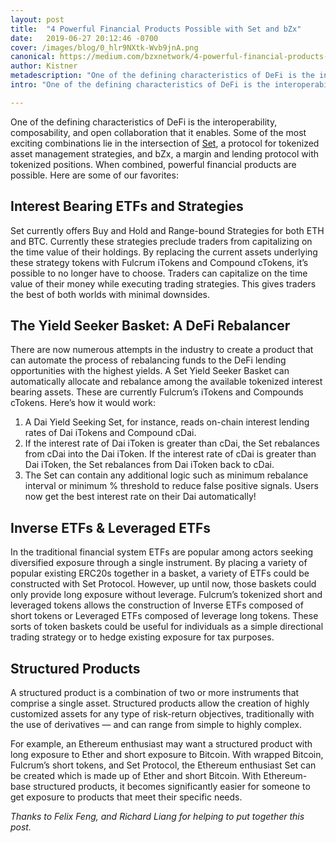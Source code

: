 ```yaml
---
layout: post
title:  "4 Powerful Financial Products Possible with Set and bZx"
date:   2019-06-27 20:12:46 -0700
cover: /images/blog/0_hlr9NXtk-Wvb9jnA.png
canonical: https://medium.com/bzxnetwork/4-powerful-financial-products-possible-with-set-and-bzx-824bc74d5b70
author: Kistner
metadescription: "One of the defining characteristics of DeFi is the interoperability, composability, and open collaboration that it enables."
intro: "One of the defining characteristics of DeFi is the interoperability, composability, and open collaboration that it enables."

---
```

One of the defining characteristics of DeFi is the interoperability, composability, and open collaboration that it enables. Some of the most exciting combinations lie in the intersection of [Set](http://tokensets.com/), a protocol for tokenized asset management strategies, and bZx, a margin and lending protocol with tokenized positions. When combined, powerful financial products are possible. Here are some of our favorites:

## Interest Bearing ETFs and Strategies

Set currently offers Buy and Hold and Range-bound Strategies for both ETH and BTC. Currently these strategies preclude traders from capitalizing on the time value of their holdings. By replacing the current assets underlying these strategy tokens with Fulcrum iTokens and Compound cTokens, it’s possible to no longer have to choose. Traders can capitalize on the time value of their money while executing trading strategies. This gives traders the best of both worlds with minimal downsides.

## The Yield Seeker Basket: A DeFi Rebalancer

There are now numerous attempts in the industry to create a product that can automate the process of rebalancing funds to the DeFi lending opportunities with the highest yields. A Set Yield Seeker Basket can automatically allocate and rebalance among the available tokenized interest bearing assets. These are currently Fulcrum’s iTokens and Compounds cTokens. Here’s how it would work:

1. A Dai Yield Seeking Set, for instance, reads on-chain interest lending rates of Dai iTokens and Compound cDai.
2. If the interest rate of Dai iToken is greater than cDai, the Set rebalances from cDai into the Dai iToken. If the interest rate of cDai is greater than Dai iToken, the Set rebalances from Dai iToken back to cDai.
3. The Set can contain any additional logic such as minimum rebalance interval or minimum % threshold to reduce false positive signals. Users now get the best interest rate on their Dai automatically!

## Inverse ETFs & Leveraged ETFs

In the traditional financial system ETFs are popular among actors seeking diversified exposure through a single instrument. By placing a variety of popular existing ERC20s together in a basket, a variety of ETFs could be constructed with Set Protocol. However, up until now, those baskets could only provide long exposure without leverage. Fulcrum’s tokenized short and leveraged tokens allows the construction of Inverse ETFs composed of short tokens or Leveraged ETFs composed of leverage long tokens. These sorts of token baskets could be useful for individuals as a simple directional trading strategy or to hedge existing exposure for tax purposes.

## Structured Products

A structured product is a combination of two or more instruments that comprise a single asset. Structured products allow the creation of highly customized assets for any type of risk-return objectives, traditionally with the use of derivatives — and can range from simple to highly complex.

For example, an Ethereum enthusiast may want a structured product with long exposure to Ether and short exposure to Bitcoin. With wrapped Bitcoin, Fulcrum’s short tokens, and Set Protocol, the Ethereum enthusiast Set can be created which is made up of Ether and short Bitcoin. With Ethereum-base structured products, it becomes significantly easier for someone to get exposure to products that meet their specific needs.

_Thanks to Felix Feng, and Richard Liang for helping to put together this post._
